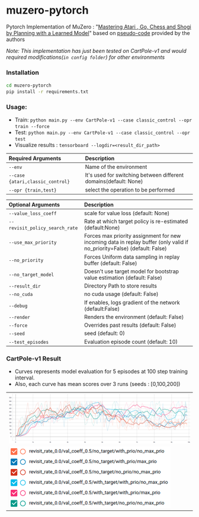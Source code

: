 # muzero-pytorch
Pytorch Implementation of MuZero : "[Mastering Atari , Go, Chess and Shogi by Planning with a Learned Model](https://arxiv.org/pdf/1911.08265.pdf)"  based on [pseudo-code](https://arxiv.org/src/1911.08265v1/anc/pseudocode.py) provided by the authors

_Note: This implementation has just been tested on CartPole-v1 and would required modifications(`in config folder`) for other environments_

### Installation
```bash
cd muzero-pytorch
pip install -r requirements.txt
```

### Usage:
* Train: ```python main.py --env CartPole-v1 --case classic_control --opr train --force```
* Test: ```python main.py --env CartPole-v1 --case classic_control --opr test```
* Visualize results : ```tensorboard --logdir=<result_dir_path>```

|Required Arguments | Description|
|:-------------|:-------------|
| `--env`|             Name of the environment|
| `--case {atari,classic_control}` |It's used for switching between different domains(default: None)|
| `--opr {train,test}` | select the operation to be performed|

|Optional Arguments | Description|
|:-------------|:-------------|
| `--value_loss_coeff` |    scale for value loss (default: None)|
| `--revisit_policy_search_rate` |Rate at which target policy is re-estimated (default:None)|
| `--use_max_priority`    | Forces max priority assignment for new incoming data in replay buffer (only valid if no_priority=False) (default: False) |
| `--no_priority`         | Forces Uniform data sampling in replay buffer (default: False)|
| `--no_target_model`     | Doesn't use target model for bootstrap value estimation (default: False)|
| `--result_dir` | Directory Path to store results |
| `--no_cuda`           |  no cuda usage (default: False)|
| `--debug`              | If enables, logs gradient of the network (default:False)|
| `--render`             | Renders the environment (default: False)|
| `--force`             |  Overrides past results (default: False)|
| `--seed`            |seed (default: 0)|
| `--test_episodes` |Evaluation episode count (default: 10)|


### CartPole-v1 Result
- Curves represents model evaluation for 5 episodes at 100 step training interval. 
- Also, each curve has mean scores over 3 runs (seeds : [0,100,200])

||
|--|
|![](static/imgs/cartpole_test_score.png)|
|![](static/imgs/legend_cartpole.png)|









